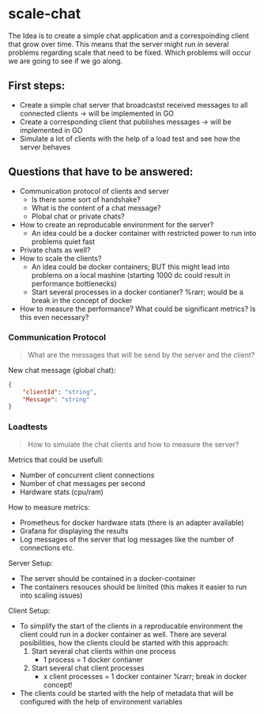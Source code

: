 # scale-chat

The Idea is to create a simple chat application and a correspoinding client that grow over time. This means that the 
server might run in several problems regarding scale that need to be fixed. Which problems will occur we are going to 
see if we go along.

## First steps:
* Create a simple chat server that broadcastst received messages to all connected clients &rarr; will be implemented in 
GO
* Create a corresponding client that publishes messages &rarr; will be implemented in GO
* Simulate a lot of clients with the help of a load test and see how the server behaves
 
## Questions that have to be answered: 
* Communication protocol of clients and server 
    * Is there some sort of handshake?
    * What is the content of a chat message?
    * Plobal chat or private chats?
* How to create an reproducable environment for the server?
    * An idea could be a docker container with restricted power to run into problems quiet fast
* Private chats as well?
* How to scale the clients? 
    * An idea could be docker containers; BUT this might lead into problems on a local mashine (starting 1000 dc 
    could result in performance bottlenecks)
    * Start several processes in a docker contianer? %rarr; would be a break in the concept of docker
* How to measure the performance? What could be significant metrics? Is this even necessary?

### Communication Protocol
> What are the messages that will be send by the server and the client?

New chat message (global chat):  
```JSON
{
    "clientId": "string",
    "Message": "string"
}
```

### Loadtests
> How to simulate the chat clients and how to measure the server?

Metrics that could be usefull: 
* Number of concurrent client connections 
* Number of chat messages per second 
* Hardware stats (cpu/ram)

How to measure metrics: 
* Prometheus for docker hardware stats (there is an adapter available)
* Grafana for displaying the results
* Log messages of the server that log messages like the number of connections etc.

Server Setup:
* The server should be contained in a docker-container 
* The containers resouces should be limited (this makes it easier to run into scaling issues)

Client Setup: 
* To simplify the start of the clients in a reproducable environment the client could run in a docker container as well.
There are several posibilities, how the clients clould be started with this approach:
    1. Start several chat clients within one process
        * 1 process = 1 docker contianer
    2. Start several chat client processes
        * x client processes = 1 docker container %rarr; break in docker concept! 
* The clients could be started with the help of metadata that will be configured with the help of 
environment variables 